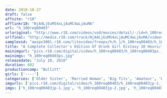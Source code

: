 ```yaml
---
date: 2018-10-27
draft: false
affsite: "r18"
afflinkr18: "NjA4LjEuMS4xLjAuMC4wLjAuMA"
url: "h_100req00403"
urloriginal: "http://www.r18.com/videos/vod/movies/detail/-/id=h_100req00403"
urlfinal: "http://media.r18.com/track/NjA4LjEuMS4xLjAuMC4wLjAuMA/videos/vod/movies/detail/-/id=h_100req00403"
samplevid: "awspv3001.r18.com/litevideo/freepv/h/h_1/h_100req00403/h_100req00403_dmb_w.mp4"
title: "A Complete Collector's Edition Of Drunk Girl Ecstasy 10 Hours/100 Girls Drunk Girls Are Bursting (Mankai) With Sexual Pheromones! We're Going To Feast On These Sexy Bodies!!"
mainimgurl: "pics.r18.com/digital/video/h_100req00403/h_100req00403ps.jpg"
mainimgs: "h_100req00403ps.jpg"
releasedate: "July 10, 2018"
duration: 602
productioncomp: "Bullitt"
girls: ['----']
categories: ['Older Sister', 'Married Woman', 'Big Tits', 'Amateur', 'Drunk Girl', 'Compilation', 'Over 4 Hours', 'Hi-Def']
imgurls: ['pics.r18.com/digital/video/h_100req00403/h_100req00403jp-1.jpg', 'pics.r18.com/digital/video/h_100req00403/h_100req00403jp-2.jpg', 'pics.r18.com/digital/video/h_100req00403/h_100req00403jp-3.jpg', 'pics.r18.com/digital/video/h_100req00403/h_100req00403jp-4.jpg', 'pics.r18.com/digital/video/h_100req00403/h_100req00403jp-5.jpg', 'pics.r18.com/digital/video/h_100req00403/h_100req00403jp-6.jpg', 'pics.r18.com/digital/video/h_100req00403/h_100req00403jp-7.jpg', 'pics.r18.com/digital/video/h_100req00403/h_100req00403jp-8.jpg', 'pics.r18.com/digital/video/h_100req00403/h_100req00403jp-9.jpg', 'pics.r18.com/digital/video/h_100req00403/h_100req00403jp-10.jpg', 'pics.r18.com/digital/video/h_100req00403/h_100req00403jp-11.jpg', 'pics.r18.com/digital/video/h_100req00403/h_100req00403jp-12.jpg', 'pics.r18.com/digital/video/h_100req00403/h_100req00403jp-13.jpg', 'pics.r18.com/digital/video/h_100req00403/h_100req00403jp-14.jpg', 'pics.r18.com/digital/video/h_100req00403/h_100req00403jp-15.jpg', 'pics.r18.com/digital/video/h_100req00403/h_100req00403jp-16.jpg', 'pics.r18.com/digital/video/h_100req00403/h_100req00403jp-17.jpg', 'pics.r18.com/digital/video/h_100req00403/h_100req00403jp-18.jpg', 'pics.r18.com/digital/video/h_100req00403/h_100req00403jp-19.jpg', 'pics.r18.com/digital/video/h_100req00403/h_100req00403jp-20.jpg']
imgs: ['h_100req00403jp-1.jpg', 'h_100req00403jp-2.jpg', 'h_100req00403jp-3.jpg', 'h_100req00403jp-4.jpg', 'h_100req00403jp-5.jpg', 'h_100req00403jp-6.jpg', 'h_100req00403jp-7.jpg', 'h_100req00403jp-8.jpg', 'h_100req00403jp-9.jpg', 'h_100req00403jp-10.jpg', 'h_100req00403jp-11.jpg', 'h_100req00403jp-12.jpg', 'h_100req00403jp-13.jpg', 'h_100req00403jp-14.jpg', 'h_100req00403jp-15.jpg', 'h_100req00403jp-16.jpg', 'h_100req00403jp-17.jpg', 'h_100req00403jp-18.jpg', 'h_100req00403jp-19.jpg', 'h_100req00403jp-20.jpg']
---
```

